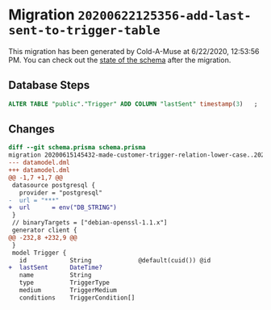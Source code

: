 # Migration `20200622125356-add-last-sent-to-trigger-table`

This migration has been generated by Cold-A-Muse at 6/22/2020, 12:53:56 PM.
You can check out the [state of the schema](./schema.prisma) after the migration.

## Database Steps

```sql
ALTER TABLE "public"."Trigger" ADD COLUMN "lastSent" timestamp(3)   ;
```

## Changes

```diff
diff --git schema.prisma schema.prisma
migration 20200615145432-made-customer-trigger-relation-lower-case..20200622125356-add-last-sent-to-trigger-table
--- datamodel.dml
+++ datamodel.dml
@@ -1,7 +1,7 @@
 datasource postgresql {
   provider = "postgresql"
-  url = "***"
+  url      = env("DB_STRING")
 }
 // binaryTargets = ["debian-openssl-1.1.x"]
 generator client {
@@ -232,8 +232,9 @@
 }
 model Trigger {
   id            String             @default(cuid()) @id
+  lastSent      DateTime?           
   name          String
   type          TriggerType
   medium        TriggerMedium
   conditions    TriggerCondition[]
```


